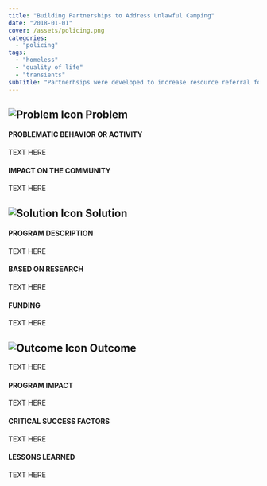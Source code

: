 ```yaml
---
title: "Building Partnerships to Address Unlawful Camping" 
date: "2018-01-01"
cover: /assets/policing.png
categories:
  - "policing"
tags:
  - "homeless"
  - "quality of life"
  - "transients"
subTitle: "Partnerhsips were developed to increase resource referral for and communication with the homeless community and address the concerns associated with illegal camps. "
---
```

## ![Problem Icon](https://github.com/google/material-design-icons/raw/master/alert/1x_web/ic_error_outline_black_48dp.png "Problem") Problem

#### PROBLEMATIC BEHAVIOR OR ACTIVITY

TEXT HERE

#### IMPACT ON THE COMMUNITY

TEXT HERE

## ![Solution Icon](https://github.com/google/material-design-icons/raw/master/action/1x_web/ic_lightbulb_outline_black_48dp.png "Solution") Solution

#### PROGRAM DESCRIPTION

TEXT HERE

#### BASED ON RESEARCH

TEXT HERE

#### FUNDING

TEXT HERE

## ![Outcome Icon](https://github.com/google/material-design-icons/raw/master/action/1x_web/ic_view_list_black_48dp.png "Outcome") Outcome

TEXT HERE

#### PROGRAM IMPACT

TEXT HERE

#### CRITICAL SUCCESS FACTORS

TEXT HERE

#### LESSONS LEARNED

TEXT HERE
